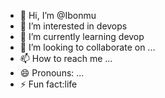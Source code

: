 - 👋 Hi, I’m @Ibonmu
- 👀 I’m interested in devops
- 🌱 I’m currently learning devop
- 💞️ I’m looking to collaborate on ...
- 📫 How to reach me ...
- 😄 Pronouns: ...
- ⚡ Fun fact:life

<!---
Ibonmu/Ibonmu is a ✨ special ✨ repository because its `README.md` (this file) appears on your GitHub profile.
You can click the Preview link to take a look at your changes.
--->

